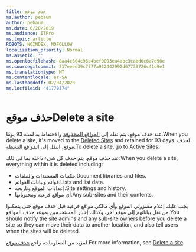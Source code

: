 ```yaml
---
title: حذف موقع
ms.author: pebaum
author: pebaum
ms.date: 6/20/2019
ms.audience: ITPro
ms.topic: article
ROBOTS: NOINDEX, NOFOLLOW
localization_priority: Normal
ms.assetid: ''
ms.openlocfilehash: 8aa4c604c96e4bef0093ea4abc3cabd0c6a7d90e
ms.sourcegitcommit: 317eeed39c7777a922442992d67733726c41d9e1
ms.translationtype: MT
ms.contentlocale: ar-SA
ms.lasthandoff: 02/04/2020
ms.locfileid: "41770374"
---
```

# <a name="delete-a-site"></a><span data-ttu-id="7c9aa-102">حذف موقع</span><span class="sxs-lookup"><span data-stu-id="7c9aa-102">Delete a site</span></span>

<span data-ttu-id="7c9aa-103">عند حذف موقع، يتم نقله إلى [المواقع المحذوفة](https://admin.microsoft.com/sharepoint) والاحتفاظ به لمدة 93 يومًا.</span><span class="sxs-lookup"><span data-stu-id="7c9aa-103">When you delete a site, it's moved to the [Deleted Sites](https://admin.microsoft.com/sharepoint) and retained for 93 days.</span></span> <span data-ttu-id="7c9aa-104">لحذف موقع، انتقل إلى [المواقع النشطة](https://admin.microsoft.com/sharepoint?page=sitemanagement&modern=true).</span><span class="sxs-lookup"><span data-stu-id="7c9aa-104">To delete a site, go to [Active Sites](https://admin.microsoft.com/sharepoint?page=sitemanagement&modern=true).</span></span> 

<span data-ttu-id="7c9aa-105">عند حذف موقع، يتم حذف كل شيء داخله بما في ذلك:</span><span class="sxs-lookup"><span data-stu-id="7c9aa-105">When you delete a site, everything within it is deleted including:</span></span>

- <span data-ttu-id="7c9aa-106">مكتبات المستندات والملفات.</span><span class="sxs-lookup"><span data-stu-id="7c9aa-106">Document libraries and files.</span></span>
- <span data-ttu-id="7c9aa-107">قوائم وبيانات القوائم.</span><span class="sxs-lookup"><span data-stu-id="7c9aa-107">Lists and list data.</span></span>
- <span data-ttu-id="7c9aa-108">إعدادات الموقع وتاريخه.</span><span class="sxs-lookup"><span data-stu-id="7c9aa-108">Site settings and history.</span></span>
- <span data-ttu-id="7c9aa-109">أي مواقع فرعية ومحتوياتها.</span><span class="sxs-lookup"><span data-stu-id="7c9aa-109">Any sub-sites and their contents.</span></span>

<span data-ttu-id="7c9aa-110">يجب عليك إعلام مسؤولي الموقع وأي مالكي مواقع فرعية قبل حذف موقع حتى يتمكنوا من نقل بياناتهم إلى موقع آخر، وكذلك إخبار المستخدمين بموعد حذف المواقع.</span><span class="sxs-lookup"><span data-stu-id="7c9aa-110">You should notify the site admins and any sub-site owners before you delete a site so they can move their data to another location, and also tell users when the sites will be deleted.</span></span>

<span data-ttu-id="7c9aa-111">لمزيد من المعلومات، راجع [حذف موقع](https://docs.microsoft.com/sharepoint/delete-site-collection).</span><span class="sxs-lookup"><span data-stu-id="7c9aa-111">For more information, see [Delete a site](https://docs.microsoft.com/sharepoint/delete-site-collection).</span></span>

